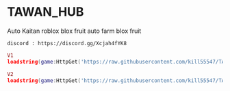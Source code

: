 # TAWAN_HUB
Auto Kaitan roblox blox fruit
auto farm blox fruit 
```
discord : https://discord.gg/Xcjah4fYK8
```

```lua
V1
loadstring(game:HttpGet('https://raw.githubusercontent.com/kill55547/TAWAN_HUB/main/hub.lua.txt', true))()
```
```lua
V2
loadstring(game:HttpGet('https://raw.githubusercontent.com/kill55547/TAWAN_HUB/main/TAWANxHUB_V2.lua.txt', true))()
```

